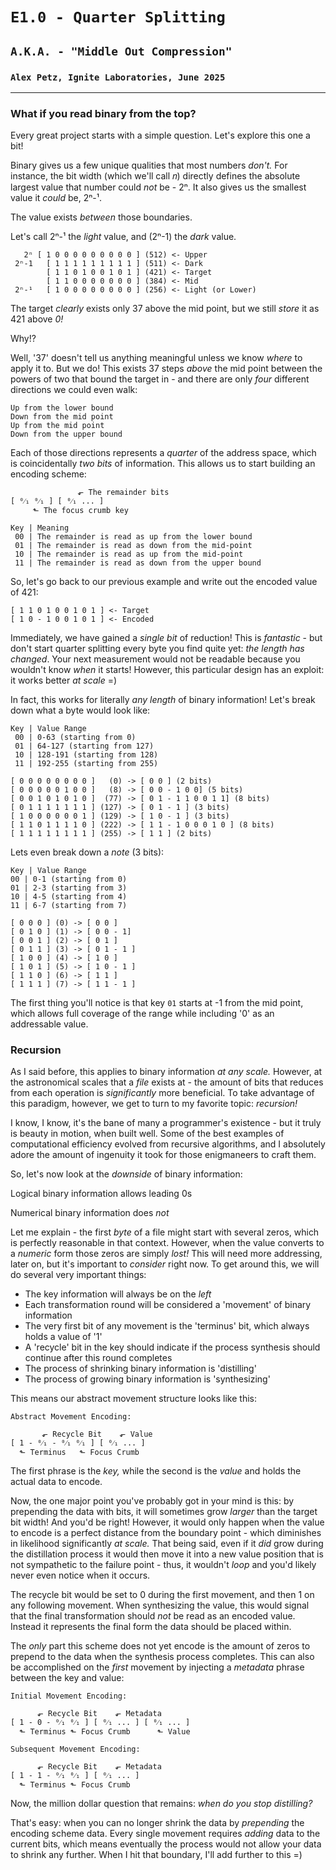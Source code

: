 # `E1.0 - Quarter Splitting`
## `A.K.A. - "Middle Out Compression"`
### `Alex Petz, Ignite Laboratories, June 2025`

---

### What if you read binary from the top?
Every great project starts with a simple question.  Let's explore this one a bit!

Binary gives us a few unique qualities that most numbers _don't._  For instance, the bit width (which we'll 
call 𝑛) directly defines the absolute largest value that number could _not_ be - 2ⁿ. It also gives us the 
smallest value it _could_ be, 2ⁿ-¹.

The value exists _between_ those boundaries.

Let's call 2ⁿ-¹ the _light_ value, and (2ⁿ-1) the _dark_ value.

       2ⁿ [ 1 0 0 0 0 0 0 0 0 0 ] (512) <- Upper
     2ⁿ-1   [ 1 1 1 1 1 1 1 1 1 ] (511) <- Dark
            [ 1 1 0 1 0 0 1 0 1 ] (421) <- Target
            [ 1 1 0 0 0 0 0 0 0 ] (384) <- Mid
     2ⁿ-¹   [ 1 0 0 0 0 0 0 0 0 ] (256) <- Light (or Lower)

The target _clearly_ exists only 37 above the mid point, but we still _store_ it as 421 above _0!_

Why!?

Well, '37' doesn't tell us anything meaningful unless we know _where_ to apply it to.  But we do!
This exists 37 steps _above_ the mid point between the powers of two that bound the target in - and
there are only _four_ different directions we could even walk:

    Up from the lower bound
    Down from the mid point
    Up from the mid point
    Down from the upper bound

Each of those directions represents a _quarter_ of the address space, which is coincidentally _two bits_
of information.  This allows us to start building an encoding scheme:

                   ⬐ The remainder bits
    [ ⁰⁄₁ ⁰⁄₁ ] [ ⁰⁄₁ ... ]
         ⬑ The focus crumb key
    
    Key | Meaning
     00 | The remainder is read as up from the lower bound
     01 | The remainder is read as down from the mid-point
     10 | The remainder is read as up from the mid-point
     11 | The remainder is read as down from the upper bound

So, let's go back to our previous example and write out the encoded value of 421:

    [ 1 1 0 1 0 0 1 0 1 ] <- Target
    [ 1 0 - 1 0 0 1 0 1 ] <- Encoded

Immediately, we have gained a _single bit_ of reduction!  This is _fantastic_ - but don't start quarter splitting
every byte you find quite yet: _the length has changed_.  Your next measurement would not be readable because you
wouldn't know _when_ it starts!  However, this particular design has an exploit: it works better _at scale_ =)

In fact, this works for literally _any length_ of binary information!  Let's break down what a byte would look like:

    Key | Value Range
     00 | 0-63 (starting from 0)
     01 | 64-127 (starting from 127)
     10 | 128-191 (starting from 128)
     11 | 192-255 (starting from 255)

    [ 0 0 0 0 0 0 0 0 ]   (0) -> [ 0 0 ] (2 bits)
    [ 0 0 0 0 0 1 0 0 ]   (8) -> [ 0 0 - 1 0 0] (5 bits) 
    [ 0 0 1 0 1 0 1 0 ]  (77) -> [ 0 1 - 1 1 0 0 1 1] (8 bits)
    [ 0 1 1 1 1 1 1 1 ] (127) -> [ 0 1 - 1 ] (3 bits)
    [ 1 0 0 0 0 0 0 1 ] (129) -> [ 1 0 - 1 ] (3 bits)
    [ 1 1 0 1 1 1 1 0 ] (222) -> [ 1 1 - 1 0 0 0 1 0 ] (8 bits)
    [ 1 1 1 1 1 1 1 1 ] (255) -> [ 1 1 ] (2 bits)

Lets even break down a _note_ (3 bits):

    Key | Value Range
    00 | 0-1 (starting from 0)
    01 | 2-3 (starting from 3)
    10 | 4-5 (starting from 4)
    11 | 6-7 (starting from 7)

    [ 0 0 0 ] (0) -> [ 0 0 ]
    [ 0 1 0 ] (1) -> [ 0 0 - 1]
    [ 0 0 1 ] (2) -> [ 0 1 ]
    [ 0 1 1 ] (3) -> [ 0 1 - 1 ]
    [ 1 0 0 ] (4) -> [ 1 0 ]
    [ 1 0 1 ] (5) -> [ 1 0 - 1 ]
    [ 1 1 0 ] (6) -> [ 1 1 ]
    [ 1 1 1 ] (7) -> [ 1 1 - 1 ]

The first thing you'll notice is that key `01` starts at -1 from the mid point, which allows full coverage
of the range while including '0' as an addressable value.

### Recursion
As I said before, this applies to binary information _at any scale._  However, at the astronomical scales that
a _file_ exists at - the amount of bits that reduces from each operation is _significantly_ more beneficial.
To take advantage of this paradigm, however, we get to turn to my favorite topic: _recursion!_

I know, I know, it's the bane of many a programmer's existence - but it truly is beauty in motion, when
built well. Some of the best examples of computational efficiency evolved from recursive algorithms, and
I absolutely adore the amount of ingenuity it took for those enigmaneers to craft them.

So, let's now look at the _downside_ of binary information:

Logical binary information allows leading 0s

Numerical binary information does _not_

Let me explain - the first _byte_ of a file might start with several zeros, which is perfectly reasonable
in that context.  However, when the value converts to a _numeric_ form those zeros are simply _lost!_ This
will need more addressing, later on, but it's important to _consider_ right now.  To get around this, we
will do several very important things:

- The key information will always be on the _left_
- Each transformation round will be considered a 'movement' of binary information
- The very first bit of any movement is the 'terminus' bit, which always holds a value of '1'
- A 'recycle' bit in the key should indicate if the process synthesis should continue after this round completes
- The process of shrinking binary information is 'distilling'
- The process of growing binary information is 'synthesizing'

This means our abstract movement structure looks like this:

    Abstract Movement Encoding:

           ⬐ Recycle Bit    ⬐ Value
    [ 1 - ⁰⁄₁ - ⁰⁄₁ ⁰⁄₁ ] [ ⁰⁄₁ ... ]
      ⬑ Terminus   ⬑ Focus Crumb

The first phrase is the _key,_ while the second is the _value_ and holds the actual data to encode.

Now, the one major point you've probably got in your mind is this: by prepending the data with bits, it will
sometimes grow _larger_ than the target bit width! And you'd be right!  However, it would only happen
when the value to encode is a perfect distance from the boundary point - which diminishes in likelihood significantly
_at scale._  That being said, even if it _did_ grow during the distillation process it would then move it into a
new value position that is not sympathetic to the failure point - thus, it wouldn't _loop_ and you'd likely never
even notice when it occurs.

The recycle bit would be set to 0 during the first movement, and then 1 on any following movement.  When synthesizing
the value, this would signal that the final transformation should _not_ be read as an encoded value.  Instead it
represents the final form the data should be placed within.

The _only_ part this scheme does not yet encode is the amount of zeros to prepend to the data when the synthesis
process completes. This can also be accomplished on the _first_ movement by injecting a _metadata_ phrase between
the key and value:

    Initial Movement Encoding:

          ⬐ Recycle Bit    ⬐ Metadata
    [ 1 - 0 - ⁰⁄₁ ⁰⁄₁ ] [ ⁰⁄₁ ... ] [ ⁰⁄₁ ... ]
      ⬑ Terminus ⬑ Focus Crumb      ⬑ Value

    Subsequent Movement Encoding:

          ⬐ Recycle Bit    ⬐ Metadata
    [ 1 - 1 - ⁰⁄₁ ⁰⁄₁ ] [ ⁰⁄₁ ... ]
      ⬑ Terminus ⬑ Focus Crumb

Now, the million dollar question that remains: _when do you stop distilling?_

That's easy: when you can no longer shrink the data by _prepending_ the encoding scheme data.  Every single
movement requires _adding_ data to the current bits, which means eventually the process would not allow your
data to shrink any further.  When I hit that boundary, I'll add further to this =)
